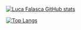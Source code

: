 
[![Luca Falasca GitHub stats](https://github-readme-stats.vercel.app/api?username=LucaFalasca&theme=transparent)](https://github.com/anuraghazra/github-readme-stats)

[![Top Langs](https://github-readme-stats.vercel.app/api/top-langs/?username=LucaFalasca&layout=compact&theme=transparent&exclude_repo=Netbooks)](https://github.com/anuraghazra/github-readme-stats)
